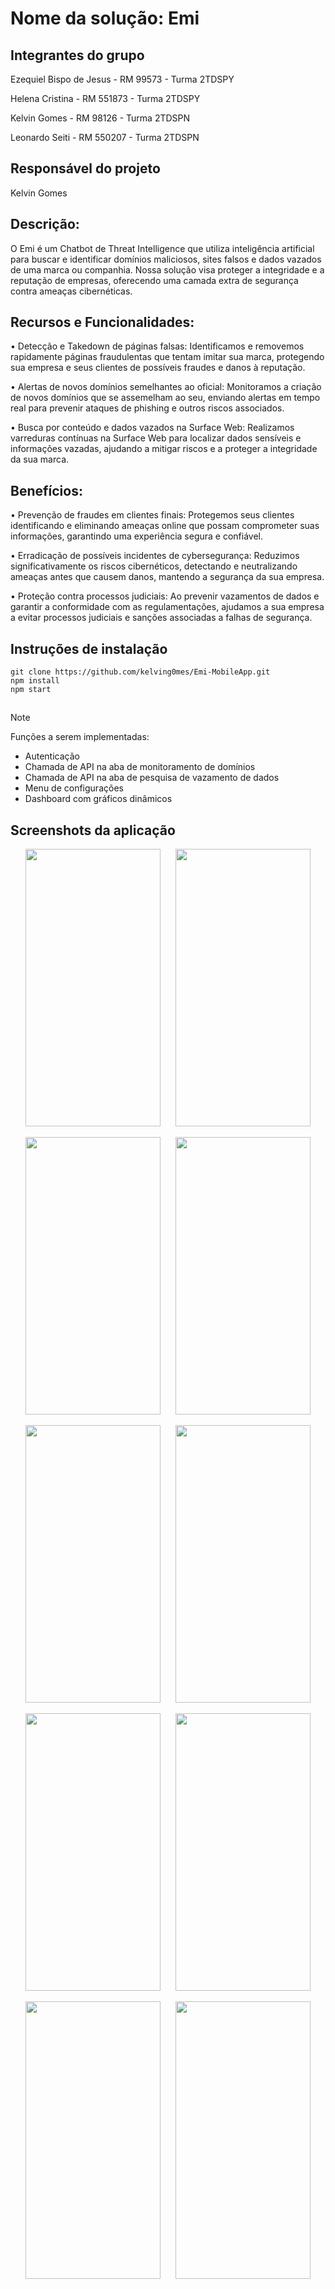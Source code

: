 # Nome da solução: Emi

## Integrantes do grupo

Ezequiel Bispo de Jesus - RM 99573 - Turma 2TDSPY

Helena Cristina - RM 551873 - Turma 2TDSPY

Kelvin Gomes - RM 98126 - Turma 2TDSPN

Leonardo Seiti - RM 550207 - Turma 2TDSPN

## Responsável do projeto

Kelvin Gomes

## Descrição: 

O Emi é um Chatbot de Threat Intelligence que utiliza inteligência artificial para buscar e identificar domínios maliciosos, sites falsos e dados vazados de uma marca ou companhia. Nossa solução visa proteger a integridade e a reputação de empresas, oferecendo uma camada extra de segurança contra ameaças cibernéticas.

## Recursos e Funcionalidades:
•	Detecção e Takedown de páginas falsas: Identificamos e removemos rapidamente páginas fraudulentas que tentam imitar sua marca, protegendo sua empresa e seus clientes de possíveis fraudes e danos à reputação.

•	Alertas de novos domínios semelhantes ao oficial: Monitoramos a criação de novos domínios que se assemelham ao seu, enviando alertas em tempo real para prevenir ataques de phishing e outros riscos associados.

•	Busca por conteúdo e dados vazados na Surface Web: Realizamos varreduras contínuas na Surface Web para localizar dados sensíveis e informações vazadas, ajudando a mitigar riscos e a proteger a integridade da sua marca.

## Benefícios:
•	Prevenção de fraudes em clientes finais: Protegemos seus clientes identificando e eliminando ameaças online que possam comprometer suas informações, garantindo uma experiência segura e confiável.

•	Erradicação de possíveis incidentes de cybersegurança: Reduzimos significativamente os riscos cibernéticos, detectando e neutralizando ameaças antes que causem danos, mantendo a segurança da sua empresa.

•	Proteção contra processos judiciais: Ao prevenir vazamentos de dados e garantir a conformidade com as regulamentações, ajudamos a sua empresa a evitar processos judiciais e sanções associadas a falhas de segurança.

## Instruções de instalação
```
git clone https://github.com/kelving0mes/Emi-MobileApp.git
npm install
npm start
```
##
> [!NOTE]  
> Funções a serem implementadas:
> - Autenticação
> - Chamada de API na aba de monitoramento de domínios
> - Chamada de API na aba de pesquisa de vazamento de dados
> - Menu de configurações
> - Dashboard com gráficos dinâmicos
 
## Screenshots da aplicação
<p align="center">
  <img width="216" height="444" src="https://i.postimg.cc/nrgVSJgR/Screenshot-1726533915.png" hspace="10">
  <img width="216" height="444" src="https://i.postimg.cc/Nj1GDZ4D/Screenshot-1726533917.png" hspace="10">
</p>
<p align="center">
  <img width="216" height="444" src="https://i.postimg.cc/0yg2p9pr/Screenshot-1726533922.png" hspace="10">
  <img width="216" height="444" src="https://i.postimg.cc/q7c5mHzk/Screenshot-1726534334.png" hspace="10">
</p>
<p align="center">
  <img width="216" height="444" src="https://i.postimg.cc/Hs8kcr8f/Screenshot-1726533926.png" hspace="10">
  <img width="216" height="444" src="https://i.postimg.cc/cHX5S7R2/Screenshot-1726534336.png" hspace="10">
</p>
<p align="center">
  <img width="216" height="444" src="https://i.postimg.cc/s2sjNKHr/Screenshot-1726533929.png" hspace="10">
  <img width="216" height="444" src="https://i.postimg.cc/FzzCsfGR/Screenshot-1726534337.png" hspace="10">
</p>
<p align="center">
  <img width="216" height="444" src="https://i.postimg.cc/wvB66Md4/Screenshot-1726533932.png" hspace="10">
  <img width="216" height="444" src="https://i.postimg.cc/vTKq1QSv/Screenshot-1726534339.png" hspace="10">
</p>
 
